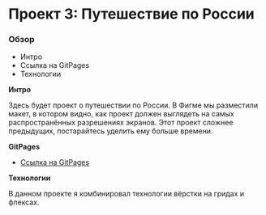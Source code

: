 # Проект 3: Путешествие по России

### Обзор
* Интро
* Ссылка на GitPages
* Технологии

**Интро**

Здесь будет проект о путешествии по России.
В Фигме мы разместили макет, в котором видно, как проект должен выглядеть на самых распространённых разрешениях экранов.
Этот проект сложнее предыдущих, постарайтесь уделить ему больше времени.

**GitPages**

* [Ссылка на GitPages](https://envyvne.github.io/russian-travel/)

**Технологии**

В данном проекте я комбинировал технологии вёрстки на гридах и флексах.